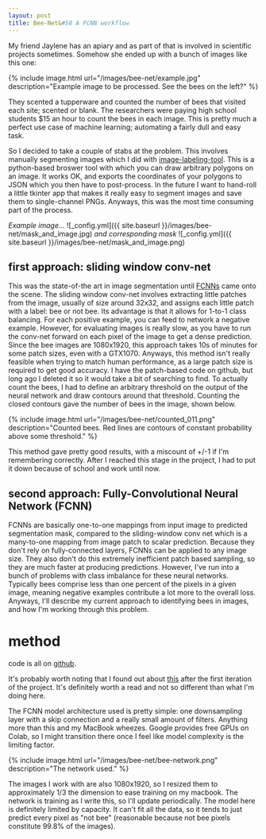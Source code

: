 ```yaml
--- 
layout: post
title: Bee-Net&#58 A FCNN workflow 
---
```


My friend Jaylene has an apiary and as part of that is involved in scientific
projects sometimes.  Somehow she ended up with a bunch of images like this one:

{% include image.html url="/images/bee-net/example.jpg" description="Example
image to be processed. See the bees on the left?" %}

They scented a tupperware and counted the number of bees that visited each site;
scented or blank. The researchers were paying high school students $15 an hour
to count the bees in each image. This is pretty much a perfect use case of
machine learning; automating a fairly dull and easy task. 

So I decided to take a couple of stabs at the problem. This involves manually
segmenting images which I did with
[image-labeling-tool](https://bitbucket.org/ueacomputervision/image-labelling-tool/src/master/).
This is a python-based broswer tool with which you can draw arbitrary polygons
on an image. It works OK, and exports the coordinates of your polygons to JSON
which you then have to post-process. In the future I want to hand-roll a little
tkinter app that makes it really easy to segment images and save them to
single-channel PNGs. Anyways, this was the most time consuming part of the
process.

<em>Example image...</em>
![_config.yml]({{ site.baseurl }}/images/bee-net/mask_and_image.jpg) 
<em>and corresponding mask</em> 
![_config.yml]({{ site.baseurl }}/images/bee-net/mask_and_image.png)



## first approach: sliding window conv-net 
This was the state-of-the art in image segmentation until
[FCNNs](https://people.eecs.berkeley.edu/~jonlong/long_shelhamer_fcn.pdf) came
onto the scene. The sliding window conv-net involves extracting little patches
from the image, usually of size around 32x32, and assigns each little patch with
a label: bee or not bee. Its advantage is that it allows for 1-to-1 class
balancing. For each positive example, you can feed to network a negative
example. However, for evaluating images is really slow, as you have to run the
conv-net forward on each pixel of the image to get a dense prediction. Since the
bee images are 1080x1920, this approach takes 10s of minutes for some patch
sizes, even with a GTX1070. Anyways, this method isn't really feasible when
trying to match human performance, as a large patch size is required to get good
accuracy. I have the patch-based code on github, but long ago I deleted it so it
would take a bit of searching to find. To actually count the bees, I had to
define an arbitrary threshold on the output of the neural network and draw
contours around that threshold. Counting the closed contours gave the number of
bees in the image, shown below. 

{% include image.html url="/images/bee-net/counted_011.png" description="Counted
bees. Red lines are contours of constant probability above some threshold." %}

This method gave pretty good results, with a miscount of +/-1 if I'm remembering
correctly. After I reached this stage in the project, I had to put it down
because of school and work until now. 


## second approach: Fully-Convolutional Neural Network (FCNN)

FCNNs are basically one-to-one mappings from input image to predicted
segmentation mask, compared to the sliding-window conv net which is a
many-to-one mapping from image patch to scalar prediction. Because they don't
rely on fully-connected layers, FCNNs can be applied to any image size. They
also don't do this extremely inefficient patch based sampling, so they are much
faster at producing predictions. However, I've run into a bunch of problems with
class imbalance for these neural networks. Typically bees comprise less than one
percent of the pixels in a given image, meaning negative examples contribute a
lot more to the overall loss. Anyways, I'll describe my current approach to
identifying bees in images, and how I'm working through this problem.

# method

code is all on [github](https://github.com/tcolligan4/bee-network).

It's probably worth noting that I found out about
[this](http://matpalm.com/blog/counting_bees/) after the first iteration of the
project. It's definitely worth a read and not so different than what I'm doing
here. 

The FCNN model architecture used is pretty simple: one downsampling layer with a
skip connection and a really small amount of filters. Anything more than this
and my MacBook wheezes. Google provides free GPUs on Colab, so I might
transition there once I feel like model complexity is the limiting factor.

{% include image.html url="/images/bee-net/bee-network.png" description="The
network used." %}

The images I work with are also 1080x1920, so I resized them to approximately
1/3 the dimension to ease training on my macbook. The network is
training as I write this, so I'll update periodically. The model here is
definitely limited by capacity. It can't fit all the data, so it tends to just
predict every pixel as "not bee" (reasonable because not bee pixels constitute
99.8% of the images).








